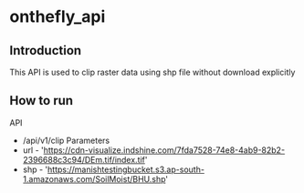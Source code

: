 # onthefly_api

## Introduction
This API is used to clip raster data using shp file without download explicitly

## How to run
API
* /api/v1/clip
Parameters
* url - 'https://cdn-visualize.indshine.com/7fda7528-74e8-4ab9-82b2-2396688c3c94/DEm.tif/index.tif'
* shp - 'https://manishtestingbucket.s3.ap-south-1.amazonaws.com/SoilMoist/BHU.shp'
